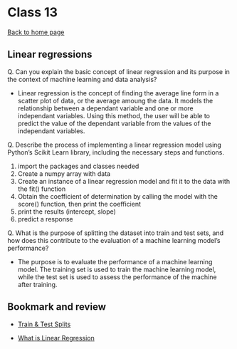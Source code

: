 # Class 13

[Back to home page](../README.md)

## Linear regressions

Q. Can you explain the basic concept of linear regression and its purpose in the context of machine learning and data analysis?

- Linear regression is the concept of finding the average line form in a scatter plot of data, or the average amoung the data. It models the relationship between a dependant variable and one or more independant variables. Using this method, the user will be able to predict the value of the dependant variable from the values of the independant variables.

Q. Describe the process of implementing a linear regression model using Python’s Scikit Learn library, including the necessary steps and functions.

1. import the packages and classes needed
2. Create a numpy array with data
3. Create an instance of a linear regression model and fit it to the data with the fit() function
4. Obtain the coefficient of determination by calling the model with the score() function, then print the coefficient
5. print the results (intercept, slope)
6. predict a response

Q. What is the purpose of splitting the dataset into train and test sets, and how does this contribute to the evaluation of a machine learning model’s performance?

- The purpose is to evaluate the performance of a machine learning model. The training set is used to train the machine learning model, while the test set is used to assess the performance of the machine after training.

## Bookmark and review

- [Train & Test Splits](https://towardsdatascience.com/train-test-split-and-cross-validation-in-python-80b61beca4b6)

- [What is Linear Regression](https://www.statisticssolutions.com/what-is-linear-regression/)
